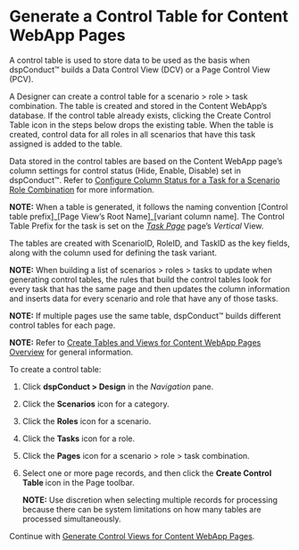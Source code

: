 # Generate a Control Table for Content WebApp Pages

A control table is used to store data to be used as the basis when
dspConduct™ builds a Data Control View (DCV) or a Page Control View
(PCV).

A Designer can create a control table for a scenario \> role \> task
combination. The table is created and stored in the Content WebApp’s
database. If the control table already exists, clicking the Create
Control Table icon in the steps below drops the existing table. When the
table is created, control data for all roles in all scenarios that have
this task assigned is added to the table.

Data stored in the control tables are based on the Content WebApp page’s
column settings for control status (Hide, Enable, Disable) set in
dspConduct™. Refer to [Configure Column Status for a Task for a Scenario
Role Combination](Configure_Column_Status_for_a_Scenario_Role_Task.htm)
for more information.

<span style="font-weight: bold;">NOTE:</span> When a table is generated,
it follows the naming convention \[Control table prefix\]\_\[Page View’s
Root Name\]\_\[variant column name\]. The Control Table Prefix for the
task is set on the <span style="font-style: italic;">[Task
Page](../Page_Desc/Task_Page_H.htm)</span> page’s
<span style="font-style: italic;">Vertical</span> View.

The tables are created with ScenarioID, RoleID, and TaskID as the key
fields, along with the column used for defining the task variant.

**NOTE:** When building a list of scenarios \> roles \> tasks to update
when generating control tables, the rules that build the control tables
look for every task that has the same page and then updates the column
information and inserts data for every scenario and role that have any
of those tasks.

<span style="font-weight: bold;">NOTE:</span> If multiple pages use the
same table, dspConduct™ builds different control tables for each page.

<span style="font-weight: bold;">NOTE:</span> Refer to [Create Tables
and Views for Content WebApp Pages
Overview](Create_Tables_and_Views_for_Content_WebApp_Pages_Overview.htm)
for general information.

To create a control table:

1.  Click <span style="font-weight: bold;">dspConduct \> Design</span>
    in the <span style="font-style: italic;">Navigation</span> pane.

2.  Click the <span style="font-weight: bold;">Scenarios</span> icon for
    a category.

3.  Click the <span style="font-weight: bold;">Roles</span> icon for a
    scenario.

4.  Click the <span style="font-weight: bold;">Tasks</span> icon for a
    role.

5.  Click the <span style="font-weight: bold;">Pages</span> icon for a
    scenario \> role \> task combination.

6.  Select one or more page records, and then click the
    <span style="font-weight: bold;">Create Control Table </span>icon in
    the Page toolbar.
    
    **NOTE:** Use discretion when selecting multiple records for
    processing because there can be system limitations on how many
    tables are processed simultaneously.

Continue with [Generate Control Views for Content WebApp
Pages](Generate_Control_Views_for_Content_WebApp_Pages.htm).
